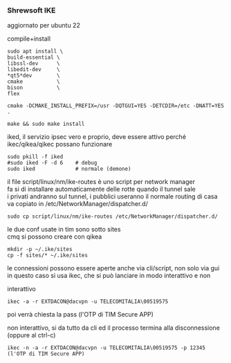 
### Shrewsoft IKE

aggiornato per ubuntu 22



compile+install
```
sudo apt install \
build-essential \
libssl-dev      \
libedit-dev     \
*qt5*dev        \
cmake           \
bison           \
flex

cmake -DCMAKE_INSTALL_PREFIX=/usr -DQTGUI=YES -DETCDIR=/etc -DNATT=YES .

make && sudo make install
```

iked, il servizio ipsec vero e proprio, deve essere attivo perché ikec/qikea/qikec possano funzionare  

```
sudo pkill -f iked
#sudo iked -F -d 6    # debug
sudo iked	          # normale (demone)

```

il file script/linux/nm/ike-routes è uno script per network manager    
fa si di installare automaticamente delle rotte quando il tunnel sale  
i privati andranno sul tunnel, i pubblici useranno il normale routing di casa  
va copiato in /etc/NetworkManager/dispatcher.d/  

```
sudo cp script/linux/nm/ike-routes /etc/NetworkManager/dispatcher.d/
```




le due conf usate in tim sono sotto sites  
cmq si possono creare con qikea

```
mkdir -p ~/.ike/sites
cp -f sites/* ~/.ike/sites
```


le connessioni possono essere aperte anche via cli/script, non solo via gui   
in questo caso si usa ikec, che si può lanciare in modo interattivo e non  

interattivo
```
ikec -a -r EXTDACON@dacvpn -u TELECOMITALIA\00519575
```
poi verrà chiesta la pass (l'OTP di TIM Secure APP)


non interattivo, si da tutto da cli ed il processo termina alla disconnessione (oppure al ctrl-c)    
```
ikec -n -a -r EXTDACON@dacvpn -u TELECOMITALIA\00519575 -p 12345 (l'OTP di TIM Secure APP)
```

